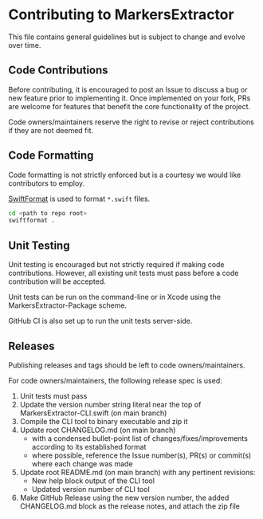 # Contributing to MarkersExtractor

This file contains general guidelines but is subject to change and evolve over time.

## Code Contributions

Before contributing, it is encouraged to post an Issue to discuss a bug or new feature prior to implementing it. Once implemented on your fork, PRs are welcome for features that benefit the core functionality of the project.

Code owners/maintainers reserve the right to revise or reject contributions if they are not deemed fit.

## Code Formatting

Code formatting is not strictly enforced but is a courtesy we would like contributors to employ.

[SwiftFormat](https://github.com/nicklockwood/SwiftFormat) is used to format `*.swift` files.

```bash
cd <path to repo root>
swiftformat .
```

## Unit Testing

Unit testing is encouraged but not strictly required if making code contributions. However, all existing unit tests must pass before a code contribution will be accepted.

Unit tests can be run on the command-line or in Xcode using the MarkersExtractor-Package scheme.

GitHub CI is also set up to run the unit tests server-side.

## Releases

Publishing releases and tags should be left to code owners/maintainers.

For code owners/maintainers, the following release spec is used:

1. Unit tests must pass
2. Update the version number string literal near the top of MarkersExtractor-CLI.swift (on main branch)
3. Compile the CLI tool to binary executable and zip it
4. Update root CHANGELOG.md (on main branch)
   - with a condensed bullet-point list of changes/fixes/improvements according to its established format
   - where possible, reference the Issue number(s), PR(s) or commit(s) where each change was made
5. Update root README.md (on main branch) with any pertinent revisions:
   - New help block output of the CLI tool
   - Updated version number of CLI tool
6. Make GitHub Release using the new version number, the added CHANGELOG.md block as the release notes, and attach the zip file